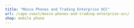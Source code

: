 ```yaml
---
title: "Mosco Phones and Trading Enterprise UCC"
url: /cape-coast/mosco-phones-and-trading-enterprise-ucc/
shop: mobile phone
---
```

